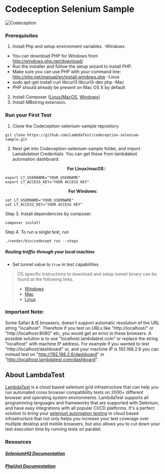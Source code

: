 # Codeception Selenium Sample
![Codeception](https://opengraph.githubassets.com/33d76fce74d1897cd9eab838913ac10761e6ef555294492567e7cee75aec05e3/LambdaTest/codeception-selenium-sample)


### Prerequisites
1. Install Php and setup environment variables.
-Windows
  * You can download PHP for Windows from http://windows.php.net/download/
  * Run the installer and follow the setup wizard to install PHP.
  * Make sure you can use PHP with your command line: http://php.net/manual/en/install.windows.php
 -Linux
  * sudo apt-get install curl libcurl3 libcurl3-dev php
 -Mac
  * PHP should already be present on Mac OS X by default
2) Install Composer ([Linux/MacOS](https://getcomposer.org/doc/00-intro.md#installation-linux-unix-macos), [Windows](https://getcomposer.org/doc/00-intro.md#installation-windows))
3) Install MBstring extension.  

### Run your First Test
1. Clone the Codeception-selenium-sample repository. 
```
git clone https://github.com/LambdaTest/codeception-selenium-sample.git
```
2. Next get into Codeception-selenium-sample folder, and import Lamabdatest Credentials. You can get these from lambdatest automation dashboard.
   <p align="center">
   <b>For Linux/macOS:</b>:
 
```
export LT_USERNAME="YOUR_USERNAME"
export LT_ACCESS_KEY="YOUR ACCESS KEY"
```
<p align="center">
   <b>For Windows:</b>

```
set LT_USERNAME="YOUR_USERNAME"
set LT_ACCESS_KEY="YOUR ACCESS KEY"
```
Step 3. Install dependencies by composer.
```
composer install 
```
Step 4. To run a single test, run
``` 
./vendor/bin/codecept run --steps
```

#####  Routing traffic through your local machine
- Set tunnel value to `true` in test capabilities
> OS specific instructions to download and setup tunnel binary can be found at the following links.
>    - [Windows](https://www.lambdatest.com/support/docs/display/TD/Local+Testing+For+Windows)
>    - [Mac](https://www.lambdatest.com/support/docs/display/TD/Local+Testing+For+MacOS)
>    - [Linux](https://www.lambdatest.com/support/docs/display/TD/Local+Testing+For+Linux)

### Important Note:
Some Safari & IE browsers, doesn't support automatic resolution of the URL string "localhost". Therefore if you test on URLs like "http://localhost/" or "http://localhost:8080" etc, you would get an error in these browsers. A possible solution is to use "localhost.lambdatest.com" or replace the string "localhost" with machine IP address. For example if you wanted to test "http://localhost/dashboard" or, and your machine IP is 192.168.2.6 you can instead test on "http://192.168.2.6/dashboard" or "http://localhost.lambdatest.com/dashboard".

## About LambdaTest

[LambdaTest](https://www.lambdatest.com/) is a cloud based selenium grid infrastructure that can help you run automated cross browser compatibility tests on 2000+ different browser and operating system environments. LambdaTest supports all programming languages and frameworks that are supported with Selenium, and have easy integrations with all popular CI/CD platforms. It's a perfect solution to bring your [selenium automation testing](https://www.lambdatest.com/selenium-automation) to cloud based infrastructure that not only helps you increase your test coverage over multiple desktop and mobile browsers, but also allows you to cut down your test execution time by running tests on parallel.
### Resources

##### [SeleniumHQ Documentation](http://www.seleniumhq.org/docs/)
##### [PhpUnit Documentation](https://phpunit.de/documentation.html)